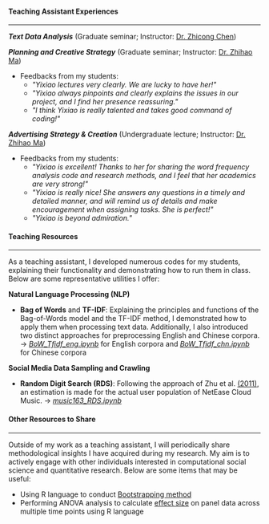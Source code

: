 #### **Teaching Assistant Experiences**

---

**_Text Data Analysis_** (Graduate seminar; Instructor: [Dr. Zhicong Chen](https://zhicongchen.github.io/))

**_Planning and Creative Strategy_** (Graduate seminar; Instructor: [Dr. Zhihao Ma](https://www.researchgate.net/profile/Zhihao-Ma-2))

- Feedbacks from my students:
  - _"Yixiao lectures very clearly. We are lucky to have her!"_
  - _"Yixiao always pinpoints and clearly explains the issues in our project, and I find her presence reassuring."_
  - _"I think Yixiao is really talented and takes good command of coding!"_

**_Advertising Strategy & Creation_** (Undergraduate lecture; Instructor: [Dr. Zhihao Ma](https://www.researchgate.net/profile/Zhihao-Ma-2))

- Feedbacks from my students:
  - _"Yixiao is excellent! Thanks to her for sharing the word frequency analysis code and research methods, and I feel that her academics are very strong!"_
  - _"Yixiao is really nice! She answers any questions in a timely and detailed manner, and will remind us of details and make encouragement 
 when assigning tasks. She is perfect!"_
  - _"Yixiao is beyond admiration."_


#### **Teaching Resources**

---

As a teaching assistant, I developed numerous codes for my students, explaining their functionality and demonstrating how to run them in class. Below are some representative utilities I offer:

**Natural Language Processing (NLP)**

- **Bag of Words** and **TF-IDF**: Explaining the principles and functions of the Bag-of-Words model and the TF-IDF method, I demonstrated how to apply them when processing text data. Additionally, I also introduced two distinct approaches for preprocessing English and Chinese corpora. -> [_BoW_Tfidf_eng.ipynb_](https://github.com/sun-yixiao/teaching/blob/main/BoW_Tfidf_eng.ipynb) for English corpora and [_BoW_Tfidf_chn.ipynb_](https://github.com/sun-yixiao/teaching/blob/main/BoW_Tfidf_chn.ipynb) for Chinese corpora

**Social Media Data Sampling and Crawling**

- **Random Digit Search (RDS)**: Following the approach of Zhu et al. [(2011)](https://doi.org/10.1177/0894439310382512), an estimation is made for the actual user population of NetEase Cloud Music. -> [_music163_RDS.ipynb_](https://github.com/sun-yixiao/teaching/blob/main/music163_RDS.ipynb)


#### **Other Resources to Share**

---

Outside of my work as a teaching assistant, I will periodically share methodological insights I have acquired during my research. My aim is to actively engage with other individuals interested in computational social science and quantitative research. Below are some items that may be useful:

- Using R language to conduct [Bootstrapping method](https://github.com/sun-yixiao/teaching/discussions/2)
- Performing ANOVA analysis to calculate [effect size](https://github.com/sun-yixiao/teaching/discussions/3) on panel data across multiple time points using R language
